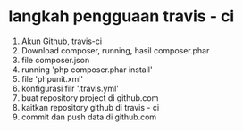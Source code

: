 # langkah pengguaan travis - ci

1. Akun Github, travis-ci
2. Download composer, running, hasil
composer.phar
3. file composer.json
4. running 'php composer.phar install'
5. file 'phpunit.xml'
6. konfigurasi filr '.travis.yml'
7. buat repository project di github.com
8. kaitkan repository github di travis - ci
9. commit dan push data di github.com